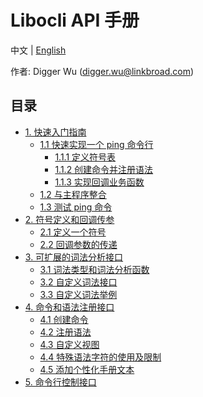 # Libocli API 手册

中文 | [English](README.md)
<br>

作者: Digger Wu (digger.wu@linkbroad.com)

## 目录
- [1. 快速入门指南](Quick%20Start%20Guide.zh_CN.md)  
   - [1.1 快速实现一个 ping 命令行](Quick%20Start%20Guide.zh_CN.md#11-快速实现一个-ping-命令行)  
       - [1.1.1 定义符号表](Quick%20Start%20Guide.zh_CN.md#111-定义符号表)  
       - [1.1.2 创建命令并注册语法](Quick%20Start%20Guide.zh_CN.md#112-创建命令并注册语法)  
       - [1.1.3 实现回调业务函数](Quick%20Start%20Guide.zh_CN.md#113-实现回调业务函数)  
   - [1.2 与主程序整合](Quick%20Start%20Guide.zh_CN.md#12-与主程序整合)  
   - [1.3 测试 ping 命令](Quick%20Start%20Guide.zh_CN.md#13-测试-ping-命令) 
- [2. 符号定义和回调传参](Symbol%20Definition.zh_CN.md)
   - [2.1 定义一个符号](Symbol%20Definition.zh_CN.md#21-定义一个符号)
   - [2.2 回调参数的传递](Symbol%20Definition.zh_CN.md#22-回调参数的传递) 
- [3. 可扩展的词法分析接口](Lexical%20Parsing.zh_CN.md)
   - [3.1 词法类型和词法分析函数](Lexical%20Parsing.zh_CN.md#31-词法类型和词法分析函数)
   - [3.2 自定义词法接口](Lexical%20Parsing.zh_CN.md#32-自定义词法接口)
   - [3.3 自定义词法举例](Lexical%20Parsing.zh_CN.md#33-自定义词法举例)
- [4. 命令和语法注册接口](Syntax%20Registration.zh_CN.md)
   - [4.1 创建命令](Syntax%20Registration.zh_CN.md#41-创建命令)
   - [4.2 注册语法](Syntax%20Registration.zh_CN.md#42-注册语法)
   - [4.3 自定义视图](Syntax%20Registration.zh_CN.md#43-自定义视图)
   - [4.4 特殊语法字符的使用及限制](Syntax%20Registration.zh_CN.md#44-特殊语法字符的使用及限制)
   - [4.5 添加个性化手册文本](Syntax%20Registration.zh_CN.md#45-添加个性化手册文本)
- [5. 命令行控制接口](Wrapped%20Readline.zh_CN.md)
